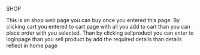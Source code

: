 SHOP

This is an shop web page you can buy once you entered this page. 
By clicking cart you entered to cart page with all you add to cart than you can place order with you selected.
Than by clicking sellproduct you can enter to loginpage than you sell product by add the required details than details reflect in home page
